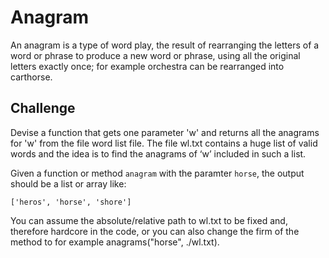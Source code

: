 # Anagram

An anagram is a type of word play, the result of rearranging the letters of a word or phrase to produce a new word or phrase, using all the original letters exactly once; for example orchestra can be rearranged into carthorse.

## Challenge

Devise a function that gets one parameter 'w' and returns all the anagrams for 'w' from the file word list file. The file wl.txt contains a huge list of valid words and the idea is to find the anagrams of ‘w’ included in such a list.


Given a function or method `anagram` with the paramter `horse`, the output should be a list or array like:


```
['heros', 'horse', 'shore']
```

You can assume the absolute/relative path to wl.txt to be fixed and, therefore hardcore in the code, or you can also change the firm of the method to for example anagrams("horse", ./wl.txt).
